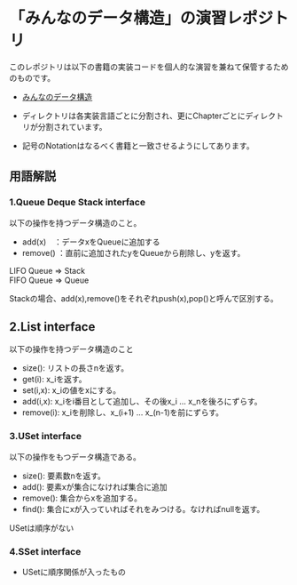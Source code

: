 # 「みんなのデータ構造」の演習レポジトリ

このレポジトリは以下の書籍の実装コードを個人的な演習を兼ねて保管するためのものです。　
- [みんなのデータ構造](https://www.lambdanote.com/collections/frontpage/products/opendatastructures) 

- ディレクトリは各実装言語ごとに分割され、更にChapterごとにディレクトリが分割されています。
- 記号のNotationはなるべく書籍と一致させるようにしてあります。

## 用語解説

### 1.Queue Deque Stack interface
以下の操作を持つデータ構造のこと。
- add(x)　：データxをQueueに追加する
- remove() ：直前に追加されたyをQueueから削除し、yを返す。

LIFO Queue => Stack  
FIFO Queue => Queue

Stackの場合、add(x),remove()をそれぞれpush(x),pop()と呼んで区別する。

## 2.List interface

以下の操作を持つデータ構造のこと

- size(): リストの長さnを返す。
- get(i): x_iを返す。
- set(i,x): x_iの値をxにする。
- add(i,x): x_iをi番目として追加し、その後x_i ... x_nを後ろにずらす。
- remove(i): x_iを削除し、x_(i+1) ... x_(n-1)を前にずらす。

### 3.USet interface
以下の操作をもつデータ構造である。

- size(): 要素数nを返す。
- add(): 要素xが集合になければ集合に追加
- remove(): 集合からxを追加する。
- find(): 集合にxが入っていればそれをみつける。なければnullを返す。

USetは順序がない

### 4.SSet interface

- USetに順序関係が入ったもの


